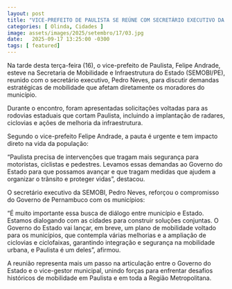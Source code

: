 ```yaml
---
layout: post
title: "VICE-PREFEITO DE PAULISTA SE REÚNE COM SECRETÁRIO EXECUTIVO DA SEMOBI PARA TRATAR DE MOBILIDADE NAS RODOVIAS ESTADUAIS"
categories: [ Olinda, Cidades ]
image: assets/images/2025/setembro/17/03.jpg
date:   2025-09-17 13:25:00 -0300
tags: [ featured]
---
```

Na tarde desta terça-feira (16), o vice-prefeito de Paulista, Felipe Andrade, esteve na Secretaria de Mobilidade e Infraestrutura do Estado (SEMOBI/PE), reunido com o secretário executivo, Pedro Neves, para discutir demandas estratégicas de mobilidade que afetam diretamente os moradores do município.

Durante o encontro, foram apresentadas solicitações voltadas para as rodovias estaduais que cortam Paulista, incluindo a implantação de radares, ciclovias e ações de melhoria da infraestrutura.

Segundo o vice-prefeito Felipe Andrade, a pauta é urgente e tem impacto direto na vida da população:

“Paulista precisa de intervenções que tragam mais segurança para motoristas, ciclistas e pedestres. Levamos essas demandas ao Governo do Estado para que possamos avançar e que tragam medidas que ajudem a organizar o trânsito e proteger vidas”, destacou.

O secretário executivo da SEMOBI, Pedro Neves, reforçou o compromisso do Governo de Pernambuco com os municípios:

“É muito importante essa busca de diálogo entre município e Estado. Estamos dialogando com as cidades para construir soluções conjuntas. O Governo do Estado vai lançar, em breve, um plano de mobilidade voltado para os municípios, que contempla várias melhorias e a ampliação de ciclovias e ciclofaixas, garantindo integração e segurança na mobilidade urbana, e Paulista é um deles”, afirmou.

A reunião representa mais um passo na articulação entre o Governo do Estado e o vice-gestor municipal, unindo forças para enfrentar desafios históricos de mobilidade em Paulista e em toda a Região Metropolitana.